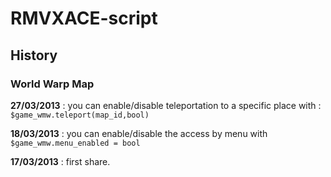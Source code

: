 RMVXACE-script
==============
## History

### World Warp Map 
**27/03/2013** : you can enable/disable teleportation to a specific place with : `$game_wmw.teleport(map_id,bool)`

**18/03/2013** : you can enable/disable the access by menu with `$game_wmw.menu_enabled = bool`

**17/03/2013** : first share.
